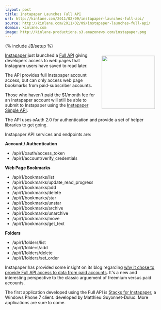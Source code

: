 ```yaml
---
layout: post
title: Instapaper Launches Full API
url: http://kinlane.com/2011/02/09/instapaper-launches-full-api/
source: http://kinlane.com/2011/02/09/instapaper-launches-full-api/
domain: kinlane.com
image: http://kinlane-productions.s3.amazonaws.com/instapaper.png
---
```

{% include JB/setup %}<p><a href="http://www.instapaper.com/" target="_blank"><img style="padding: 10px;" src="http://kinlane-productions.s3.amazonaws.com/instapaper.png" alt="" width="175" align="right" /></a><a href="http://www.instapaper.com/" target="_blank">Instapaper</a> just launched a <a href="http://www.instapaper.com/api/full" target="_blank">Full API</a> giving developers access to web pages that Instagram users have saved to read later.<p></p>
The API provides full Instapaper account access, but can only access web page bookmarks from paid-subscriber accounts.<p></p>
Those who haven't paid the $1/month fee for an Instapaper account will still be able to submit to Instapaper using the <a href="http://www.instapaper.com/api/simple" target="_blank">Instapaper Simple API</a>.<p></p>
The API uses oAuth 2.0 for authentication and provide a set of helper libraries to get going.<p></p>
Instapaper API services and endpoints are:<p></p>
<strong>Account / Authentication</strong>
<ul class="mainlist">
	<li>/api/1/oauth/access_token</li>
	<li>/api/1/account/verify_credentials</li>
</ul>
<strong>Web Page Bookmarks</strong>
<ul class="mainlist">
	<li>/api/1/bookmarks/list</li>
	<li>/api/1/bookmarks/update_read_progress</li>
	<li>/api/1/bookmarks/add</li>
	<li>/api/1/bookmarks/delete</li>
	<li>/api/1/bookmarks/star</li>
	<li>/api/1/bookmarks/unstar</li>
	<li>/api/1/bookmarks/archive</li>
	<li>/api/1/bookmarks/unarchive</li>
	<li>/api/1/bookmarks/move</li>
	<li>/api/1/bookmarks/get_text</li>
</ul>
<strong>Folders</strong>
<ul class="mainlist">
	<li>/api/1/folders/list</li>
	<li>/api/1/folders/add</li>
	<li>/api/1/folders/delete</li>
	<li>/api/1/folders/set_order</li>
</ul>
Instapaper has provided some insight on its blog regarding <a href="http://blog.instapaper.com/post/3208433429" target="_blank">why it chose to provide Full API access to data from paid accounts</a>.  It's a new and interesting perspective to the classic arguement of freemium versus paid accounts.<p></p>
The first application developed using the Full API is <a href="http://wp7wonders.wordpress.com/stacks-for-instapaper/" target="_blank">Stacks for Instapaper</a>, a Windows Phone 7 client. developed by Matthieu Guyonnet-Duluc.  More applications are sure to come.
</p>
